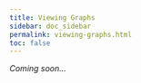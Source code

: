 ```yaml
---
title: Viewing Graphs
sidebar: doc_sidebar
permalink: viewing-graphs.html
toc: false
---
```


*Coming soon...*